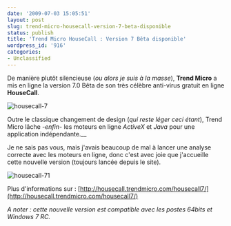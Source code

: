 ```yaml
---
date: '2009-07-03 15:05:51'
layout: post
slug: trend-micro-housecall-version-7-beta-disponible
status: publish
title: 'Trend Micro HouseCall : Version 7 Bêta disponible'
wordpress_id: '916'
categories:
- Unclassified
---
```


De manière plutôt silencieuse (_ou alors je suis à la masse_), **Trend Micro** a mis en ligne la version 7.0 Bêta de son très célèbre anti-virus gratuit en ligne **HouseCall**.







![housecall-7](http://blog.kdecherf.com/wp-content/uploads/2009/07/housecall-7.jpg)







Outre le classique changement de design (_qui reste léger ceci étant_), Trend Micro lâche _-enfin-_ les moteurs en ligne _ActiveX_ et _Java_ pour une application indépendante.__








Je ne sais pas vous, mais j'avais beaucoup de mal à lancer une analyse correcte avec les moteurs en ligne, donc c'est avec joie que j'accueille cette nouvelle version (toujours lancée depuis le site).







![housecall-71](http://blog.kdecherf.com/wp-content/uploads/2009/07/housecall-71.jpg)







Plus d'informations sur : [http://housecall.trendmicro.com/housecall7/](http://housecall.trendmicro.com/housecall7/)




_A noter : cette nouvelle version est compatible avec les postes 64bits et Windows 7 RC._



